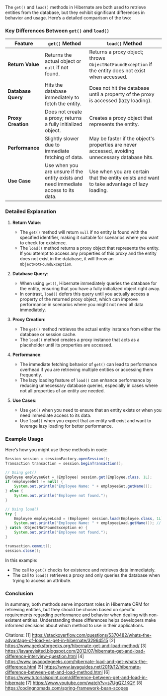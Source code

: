 The `get()` and `load()` methods in Hibernate are both used to retrieve entities from the database, but they exhibit significant differences in behavior and usage. Here’s a detailed comparison of the two:

### Key Differences Between `get()` and `load()`

| Feature                          | `get()` Method                                         | `load()` Method                                       |
|----------------------------------|-------------------------------------------------------|------------------------------------------------------|
| **Return Value**                 | Returns the actual object or `null` if not found.    | Returns a proxy object; throws `ObjectNotFoundException` if the entity does not exist when accessed. |
| **Database Query**               | Hits the database immediately to fetch the entity.    | Does not hit the database until a property of the proxy is accessed (lazy loading). |
| **Proxy Creation**               | Does not create a proxy; returns a fully initialized object. | Creates a proxy object that represents the entity.   |
| **Performance**                  | Slightly slower due to immediate fetching of data.    | May be faster if the object's properties are never accessed, avoiding unnecessary database hits. |
| **Use Case**                     | Use when you are unsure if the entity exists and need immediate access to its data. | Use when you are certain that the entity exists and want to take advantage of lazy loading. |

### Detailed Explanation

1. **Return Value**:
    - The `get()` method will return `null` if no entity is found with the specified identifier, making it suitable for scenarios where you want to check for existence.
    - The `load()` method returns a proxy object that represents the entity. If you attempt to access any properties of this proxy and the entity does not exist in the database, it will throw an `ObjectNotFoundException`.

2. **Database Query**:
    - When using `get()`, Hibernate immediately queries the database for the entity, ensuring that you have a fully initialized object right away.
    - In contrast, `load()` defers this query until you actually access a property of the returned proxy object, which can improve performance in scenarios where you might not need all data immediately.

3. **Proxy Creation**:
    - The `get()` method retrieves the actual entity instance from either the database or session cache.
    - The `load()` method creates a proxy instance that acts as a placeholder until its properties are accessed.

4. **Performance**:
    - The immediate fetching behavior of `get()` can lead to performance overhead if you are retrieving multiple entities or accessing them frequently.
    - The lazy loading feature of `load()` can enhance performance by reducing unnecessary database queries, especially in cases where not all properties of an entity are needed.

5. **Use Cases**:
    - Use `get()` when you need to ensure that an entity exists or when you need immediate access to its data.
    - Use `load()` when you expect that an entity will exist and want to leverage lazy loading for better performance.

### Example Usage

Here’s how you might use these methods in code:

```java
Session session = sessionFactory.openSession();
Transaction transaction = session.beginTransaction();

// Using get()
Employee employeeGet = (Employee) session.get(Employee.class, 1L);
if (employeeGet != null) {
    System.out.println("Employee Name: " + employeeGet.getName());
} else {
    System.out.println("Employee not found.");
}

// Using load()
try {
    Employee employeeLoad = (Employee) session.load(Employee.class, 1L);
    System.out.println("Employee Name: " + employeeLoad.getName()); // Triggers database query
} catch (ObjectNotFoundException e) {
    System.out.println("Employee not found.");
}

transaction.commit();
session.close();
```

In this example:
- The call to `get()` checks for existence and retrieves data immediately.
- The call to `load()` retrieves a proxy and only queries the database when trying to access an attribute.

### Conclusion

In summary, both methods serve important roles in Hibernate ORM for retrieving entities, but they should be chosen based on specific requirements regarding performance and behavior when dealing with non-existent entities. Understanding these differences helps developers make informed decisions about which method to use in their applications.

Citations:
[1] https://stackoverflow.com/questions/5370482/whats-the-advantage-of-load-vs-get-in-hibernate/32964515
[2] https://www.geeksforgeeks.org/hibernate-get-and-load-method/
[3] https://javarevisited.blogspot.com/2012/07/hibernate-get-and-load-difference-interview-question.html
[4] https://www.javacodegeeks.com/hibernate-load-and-get-whats-the-difference.html
[5] https://www.javaguides.net/2019/12/hibernate-difference-between-get-and-load-method.html
[6] https://www.tutorialspoint.com/difference-between-get-and-load-in-hibernate
[7] https://www.youtube.com/watch?v=s7UgQ7_1KQY
[8] https://codingnomads.com/spring-framework-bean-scopes